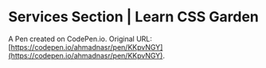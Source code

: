 # Services Section  | Learn CSS Garden

A Pen created on CodePen.io. Original URL: [https://codepen.io/ahmadnasr/pen/KKpvNGY](https://codepen.io/ahmadnasr/pen/KKpvNGY).

